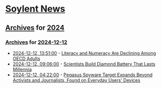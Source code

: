 # [Soylent News](../../../README.md)

## [Archives](../../index.md) for [2024](../index.md)

### [Archives](../../index.md) for [2024-12-12](index.md)

* [2024-12-12, 13:51:00](https://soylentnews.org/article.pl?sid=24/12/11/1524245&from=rss) - [Literacy and Numeracy Are Declining Among OECD Adults](https://soylentnews.org/article.pl?sid=24/12/11/1524245&from=rss)
* [2024-12-12, 09:06:00](https://soylentnews.org/article.pl?sid=24/12/11/0457232&from=rss) - [Scientists Build Diamond Battery That Lasts Millennia](https://soylentnews.org/article.pl?sid=24/12/11/0457232&from=rss)
* [2024-12-12, 04:22:00](https://soylentnews.org/article.pl?sid=24/12/11/0450205&from=rss) - [Pegasus Spyware Target Expands Beyond Activists and Journalists, Found on Everyday Users' Devices](https://soylentnews.org/article.pl?sid=24/12/11/0450205&from=rss)
